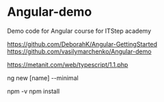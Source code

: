# Angular-demo
Demo code for Angular course for ITStep academy

https://github.com/DeborahK/Angular-GettingStarted
https://github.com/vasilymarchenko/Angular-demo

https://metanit.com/web/typescript/1.1.php

ng new [name] --minimal

npm -v
npm install

